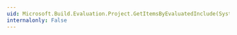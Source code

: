 ```yaml
---
uid: Microsoft.Build.Evaluation.Project.GetItemsByEvaluatedInclude(System.String)
internalonly: False
---
```

